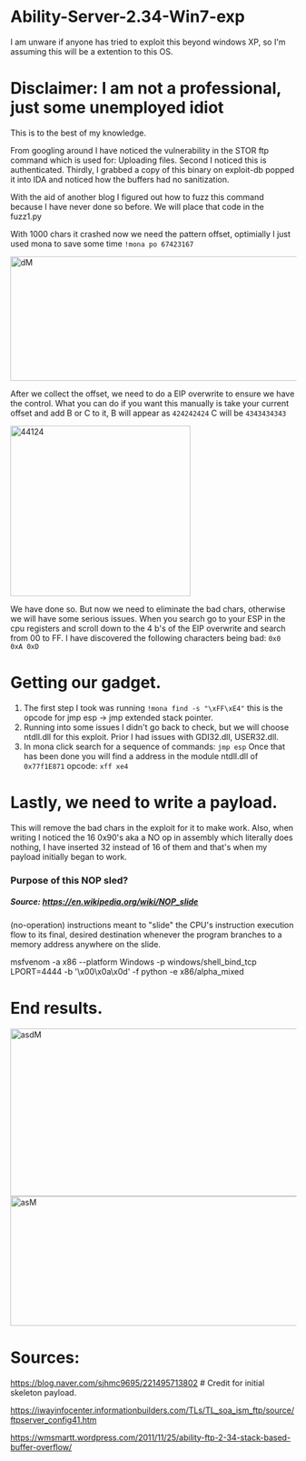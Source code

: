 # Ability-Server-2.34-Win7-exp
I am unware if anyone has tried to exploit this beyond windows XP, so I'm assuming this will be a extention to this OS.

# Disclaimer: I am not a professional, just some unemployed idiot
This is to the best of my knowledge.

From googling around I have noticed the vulnerability in the STOR ftp command which is used for: Uploading files.
Second I noticed this is authenticated.
Thirdly, I grabbed a copy of this binary on exploit-db popped it into IDA and noticed how the buffers had no sanitization.

With the aid of another blog I figured out how to fuzz this command because I have never done so before.
We will place that code in the fuzz1.py

With 1000 chars it crashed now we need the pattern offset, optimially I just used mona to save some time `!mona po 67423167`

<img width="530" height="219" alt="dM" src="https://github.com/user-attachments/assets/db2fbc0c-aab4-439c-bf83-b8fbd750537f" />


After we collect the offset, we need to do a EIP overwrite to ensure we have the control.
What you can do if you want this manually is take your current offset and add B or C to it, B will appear as `424242424` C will be `4343434343`

<img width="317" height="300" alt="44124" src="https://github.com/user-attachments/assets/9bb091a5-d8bf-4bc8-a49f-e418ff0f0ad4" />

We have done so. But now we need to eliminate the bad chars, otherwise we will have some serious issues.
When you search go to your ESP in the cpu registers and scroll down to the 4 b's of the EIP overwrite and search from 00 to FF.
I have discovered the following characters being bad: `0x0 0xA 0xD`

# Getting our gadget.
1. The first step I took was running `!mona find -s "\xFF\xE4"` this is the opcode for jmp esp -> jmp extended stack pointer.
2. Running into some issues I didn't go back to check, but we will choose ntdll.dll for this exploit. Prior I had issues with GDI32.dll, USER32.dll.
3. In mona click search for a sequence of commands: `jmp esp` Once that has been done you will find a address in the module ntdll.dll of `0x77f1E871` opcode: `xff xe4`

# Lastly, we need to write a payload.
This will remove the bad chars in the exploit for it to make work.
Also, when writing I noticed the 16 0x90's aka a NO op in assembly which literally does nothing, I have inserted 32 instead of 16 of them and that's when my payload initially began to work.


### Purpose of this NOP sled?
##### Source: https://en.wikipedia.org/wiki/NOP_slide
(no-operation) instructions meant to "slide" the CPU's instruction execution flow to its final, desired destination whenever the program branches to a memory address anywhere on the slide. 


msfvenom -a x86 --platform Windows -p windows/shell_bind_tcp LPORT=4444 -b '\x00\x0a\x0d' -f python -e x86/alpha_mixed


# End results.
<img width="589" height="295" alt="asdM" src="https://github.com/user-attachments/assets/5fac1b66-fc98-4bae-af77-bfb6534b4b80" />

<img width="518" height="228" alt="asM" src="https://github.com/user-attachments/assets/b06cfa37-4945-45dd-a3cc-9acf4bc9217e" />


# Sources:
https://blog.naver.com/sjhmc9695/221495713802 # Credit for initial skeleton payload.

https://iwayinfocenter.informationbuilders.com/TLs/TL_soa_ism_ftp/source/ftpserver_config41.htm

https://wmsmartt.wordpress.com/2011/11/25/ability-ftp-2-34-stack-based-buffer-overflow/
